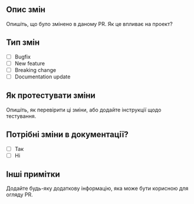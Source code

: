 ## Опис змін

Опишіть, що було змінено в даному PR. Як це впливає на проект?

## Тип змін
- [ ] Bugfix
- [ ] New feature
- [ ] Breaking change
- [ ] Documentation update

## Як протестувати зміни
Опишіть, як перевірити ці зміни, або додайте інструкції щодо тестування.

## Потрібні зміни в документації?
- [ ] Так
- [ ] Ні

## Інші примітки
Додайте будь-яку додаткову інформацію, яка може бути корисною для огляду PR.
